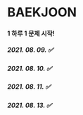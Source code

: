# BAEKJOON

#### 1 하루 1 문제 시작! 

##### 2021. 08. 09. ✅
##### 2021. 08. 10. ✅
##### 2021. 08. 11. ✅
##### 2021. 08. 13. ✅
